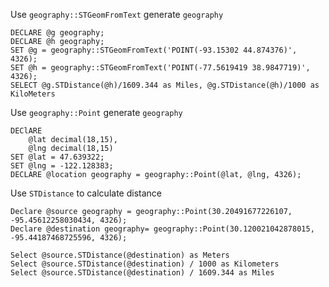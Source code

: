 Use `geography::STGeomFromText` generate `geography`

    DECLARE @g geography;
    DECLARE @h geography;
    SET @g = geography::STGeomFromText('POINT(-93.15302 44.874376)', 4326);
    SET @h = geography::STGeomFromText('POINT(-77.5619419 38.9847719)', 4326);
    SELECT @g.STDistance(@h)/1609.344 as Miles, @g.STDistance(@h)/1000 as KiloMeters

Use `geography::Point` generate `geography`

    DEClARE
        @lat decimal(18,15),
        @lng decimal(18,15)
    SET @lat = 47.639322;
    SET @lng = -122.128383;
    DECLARE @location geography = geography::Point(@lat, @lng, 4326);

Use `STDistance` to calculate distance

    Declare @source geography = geography::Point(30.20491677226107, -95.45612258030434, 4326);
    Declare @destination geography= geography::Point(30.120021042878015, -95.44187468725596, 4326);
        
    Select @source.STDistance(@destination) as Meters
    Select @source.STDistance(@destination) / 1000 as Kilometers
    Select @source.STDistance(@destination) / 1609.344 as Miles
